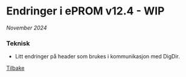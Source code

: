 # Endringer i ePROM v12.4 - WIP
*November 2024*

### Teknisk
- Litt endringer på header som brukes i kommunikasjon med DigDir.  
    
[Tilbake](./Releaselist)
